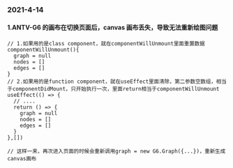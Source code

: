 ### 2021-4-14

#### 1.ANTV-G6 的画布在切换页面后，canvas 画布丢失，导致无法重新绘图问题

```
// 1.如果用的是class component，就在componentWillUnmount里面重置数据
componentWillUnmount(){
  graph = null
  nodes = []
  edges = []
}
// 2.如果用的是function component，就在useEffect里面清除，第二参数空数组，相当于componentDidMount，只开始执行一次，里面return相当于componentWillUnmount
useEffect(() => {
  // ....
  return () => {
    graph = null
    nodes = []
    edges = []
  }
},[])

// 这样一来，再次进入页面的时候会重新调用graph = new G6.Graph({...})，重新生成canvas画布
```
